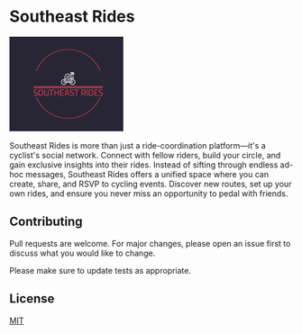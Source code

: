 # Southeast Rides


<img src="/assets/logo/southeast-rides-high-resolution-color-logo%20copy_v2.png" alt="southeastRides logo" style="width:40%;"/>


Southeast Rides is more than just a ride-coordination platform—it's a cyclist's social network. Connect with fellow riders, build your circle, and gain exclusive insights into their rides. Instead of sifting through endless ad-hoc messages, Southeast Rides offers a unified space where you can create, share, and RSVP to cycling events. Discover new routes, set up your own rides, and ensure you never miss an opportunity to pedal with friends.


## Contributing

Pull requests are welcome. For major changes, please open an issue first
to discuss what you would like to change.

Please make sure to update tests as appropriate.

## License

[MIT](https://choosealicense.com/licenses/mit/)
